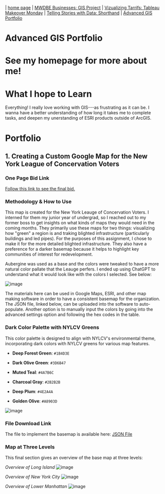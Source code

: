 | [home page](https://cristinagoeller.github.io/cristina-goeller-portfolio/) | [MWDBE Businesses: GIS Project](MWDBEBusinesses) | [Vizualizing Tarrifs: Tableau Makeover Monday](TableauRemake) | [Telling Stories with Data: Shorthand](TellingStoriesDocumentation) | [Advanced GIS Portfolio](AdvancedGISPortfolio) 

# Advanced GIS Portfolio


# See my homepage for more about me! 

# What I hope to Learn
Everything! I really love working with GIS---as frustrating as it can be. I wanna have a better understanding of how long it takes me to complete tasks, and deepen my unerstanding of ESRI products outside of ArcGIS. 

# Portfolio 
## 1. Creating a Custom Google Map for the New York League of Concervation Voters
### One Page Bid Link 

[Follow this link to see the final bid.](https://andrewcmu-my.sharepoint.com/:w:/g/personal/cgoeller_andrew_cmu_edu/ETkuZLX3C9tEmqHRgTyVu4UBF2rm1sPqayHMANCPSNR7Hw?e=NrLCfg) 

### Methodology & How to Use

This map is created for the New York Leauge of Concervation Voters. I interned for them my junior year of undergrad, so I reached out to my former boss to get insights on what kinds of maps they would need in the coming months. They primarily use these maps for two things: visualizing how "green" a region is and traking blighted infrastructure (particularly buildings and led pipes). For the purposes of this assignment, I chose to make it for the more detailed blighted infrastructure. They also have a preference for a darker basemap because it helps to highlight key communities of interest for redevelopment. 

Aubergine was used as a base and the colors were tweaked to have a more natural color pallate that the Leauge perfers. I ended up using ChatGPT to understand what it would look like with the colors I selected. See below:  

![image](https://github.com/user-attachments/assets/fb29073c-3a4f-4b24-87c4-2379cce98255)

The materials here can be used in Google Maps, ESRI, and other map making software in order to have a consistent basemap for the organization. The JSON file, linked below, can be uploaded into the software to auto-populate. Another option is to manually input the colors by going into the advanced settings option and following the hex codes in the table.

### Dark Color Palette with NYLCV Greens

This color palette is designed to align with NYLCV's environmental theme, incorporating dark colors with NYLCV greens for various map features.

- **Deep Forest Green**: `#1B4D3E`  
  
- **Dark Olive Green**: `#3D6B47`  
  
- **Muted Teal**: `#4A7B6C`  
  
- **Charcoal Gray**: `#2B2B2B`  
 
- **Deep Plum**: `#4E2A4A`  
  
- **Golden Olive**: `#A8903D`

![image](https://github.com/user-attachments/assets/1e9c9b2f-d0e8-4cd7-b9ec-ad5b4fad1392)


### File Download Link

The file to implement the basemap is available here:
[JSON File](https://andrewcmu-my.sharepoint.com/:u:/g/personal/cgoeller_andrew_cmu_edu/EbsGucIc4CFDjBuFDrxKFLUBhq3qaDBTyy_YxmokR-FlSQ?e=ugNcmA)

### Map at Three Levels
This final section gives an overview of the base map at three levels: 

_Overview of Long Island_
![image](https://github.com/user-attachments/assets/36386110-8c05-4be2-9c70-b53c02ce0834)

_Overview of New York City_
![image](https://github.com/user-attachments/assets/e93ae6b2-023d-416b-b6f6-7d6313cb1384)

_Overview of Lower Manhattan_
![image](https://github.com/user-attachments/assets/8d7557be-e4f8-427a-b95f-ba2119d77f03)


